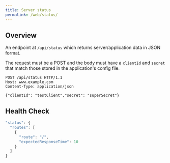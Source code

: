 ```yaml
---
title: Server status
permalink: /web/status/
---
```


## Overview

An endpoint at `/api/status` which returns server/application data in JSON format.

The request must be a POST and the body must have a `clientId` and `secret` that match those stored in the application's config file.

```
POST /api/status HTTP/1.1
Host: www.example.com
Content-Type: application/json

{"clientId": "testClient","secret": "superSecret"}
```

## Health Check

```js
"status": {
  "routes": [
    {
      "route": "/",
      "expectedResponseTime": 10
    }
  ]
}
```
